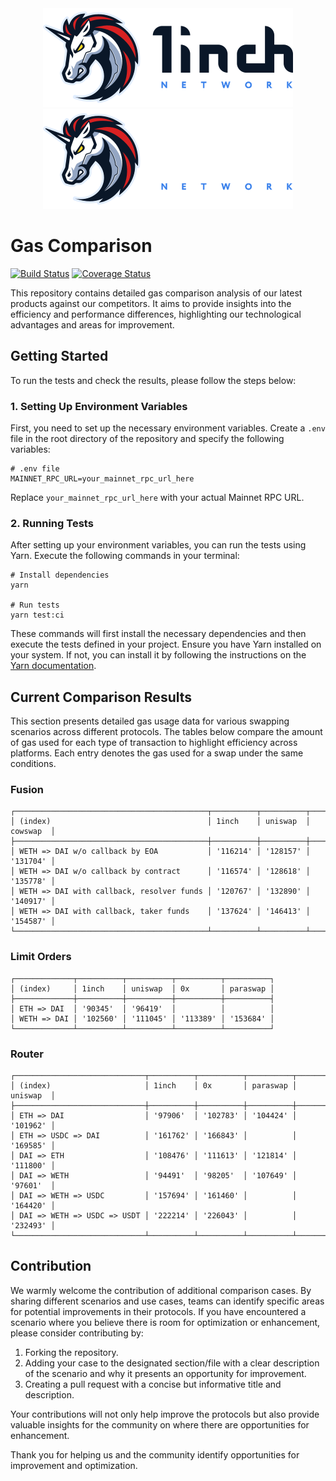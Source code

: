 <div align="center">
    <img src="https://github.com/1inch/gas-comparison/blob/master/.github/1inch_github_w.svg#gh-light-mode-only">
    <img src="https://github.com/1inch/gas-comparison/blob/master/.github/1inch_github_b.svg#gh-dark-mode-only">
</div>

# Gas Comparison

[![Build Status](https://github.com/1inch/gas-comparison/workflows/CI/badge.svg)](https://github.com/1inch/gas-comparison/actions)
[![Coverage Status](https://codecov.io/gh/1inch/gas-comparison/graph/badge.svg?token=8VSYYAY3J1)](https://codecov.io/gh/1inch/gas-comparison)

This repository contains detailed gas comparison analysis of our latest products against our competitors. It aims to provide insights into the efficiency and performance differences, highlighting our technological advantages and areas for improvement.

## Getting Started
To run the tests and check the results, please follow the steps below:

### 1. Setting Up Environment Variables
First, you need to set up the necessary environment variables. Create a `.env` file in the root directory of the repository and specify the following variables:

```
# .env file
MAINNET_RPC_URL=your_mainnet_rpc_url_here
```

Replace `your_mainnet_rpc_url_here` with your actual Mainnet RPC URL.

### 2. Running Tests
After setting up your environment variables, you can run the tests using Yarn. Execute the following commands in your terminal:

```
# Install dependencies
yarn

# Run tests
yarn test:ci
```

These commands will first install the necessary dependencies and then execute the tests defined in your project. Ensure you have Yarn installed on your system. If not, you can install it by following the instructions on the [Yarn documentation](https://classic.yarnpkg.com/en/docs/install).

## Current Comparison Results

This section presents detailed gas usage data for various swapping scenarios across different protocols. The tables below compare the amount of gas used for each type of transaction to highlight efficiency across platforms. Each entry denotes the gas used for a swap under the same conditions.

### Fusion
```
┌───────────────────────────────────────────┬──────────┬──────────┬──────────┐
│ (index)                                   │ 1inch    │ uniswap  │ cowswap  │
├───────────────────────────────────────────┼──────────┼──────────┼──────────┤
│ WETH => DAI w/o callback by EOA           │ '116214' │ '128157' │ '131704' │
│ WETH => DAI w/o callback by contract      │ '116574' │ '128618' │ '135778' │
│ WETH => DAI with callback, resolver funds │ '120767' │ '132890' │ '140917' │
│ WETH => DAI with callback, taker funds    │ '137624' │ '146413' │ '154587' │
└───────────────────────────────────────────┴──────────┴──────────┴──────────┘
```

### Limit Orders
```
┌─────────────┬──────────┬──────────┬──────────┬──────────┐
│ (index)     │ 1inch    │ uniswap  │ 0x       │ paraswap │
├─────────────┼──────────┼──────────┼──────────┼──────────┤
│ ETH => DAI  │ '90345'  │ '96419'  │          │          │
│ WETH => DAI │ '102560' │ '111045' │ '113389' │ '153684' │
└─────────────┴──────────┴──────────┴──────────┴──────────┘
```

### Router
```
┌─────────────────────────────┬──────────┬──────────┬──────────┬──────────┐
│ (index)                     │ 1inch    │ 0x       │ paraswap │ uniswap  │
├─────────────────────────────┼──────────┼──────────┼──────────┼──────────┤
│ ETH => DAI                  │ '97906'  │ '102783' │ '104424' │ '101962' │
│ ETH => USDC => DAI          │ '161762' │ '166843' │          │ '169585' │
│ DAI => ETH                  │ '108476' │ '111613' │ '121814' │ '111800' │
│ DAI => WETH                 │ '94491'  │ '98205'  │ '107649' │ '97601'  │
│ DAI => WETH => USDC         │ '157694' │ '161460' │          │ '164420' │
│ DAI => WETH => USDC => USDT │ '222214' │ '226043' │          │ '232493' │
└─────────────────────────────┴──────────┴──────────┴──────────┴──────────┘
```

## Contribution

We warmly welcome the contribution of additional comparison cases. By sharing different scenarios and use cases, teams can identify specific areas for potential improvements in their protocols. If you have encountered a scenario where you believe there is room for optimization or enhancement, please consider contributing by:

1. Forking the repository.
2. Adding your case to the designated section/file with a clear description of the scenario and why it presents an opportunity for improvement.
3. Creating a pull request with a concise but informative title and description.

Your contributions will not only help improve the protocols but also provide valuable insights for the community on where there are opportunities for enhancement. 

Thank you for helping us and the community identify opportunities for improvement and optimization.
